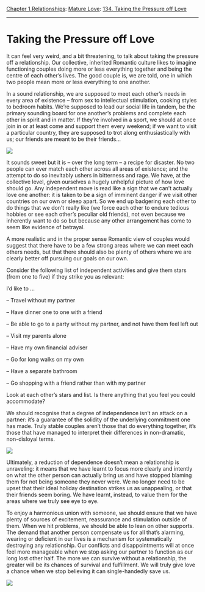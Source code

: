 [Chapter 1.Relationships](https://www.theschooloflife.com/thebookoflife/category/relationships/): [Mature Love](https://www.theschooloflife.com/thebookoflife/category/relationships/mature-love/): [134. Taking the Pressure off Love](https://www.theschooloflife.com/thebookoflife/taking-the-pressure-off-love/)

* * *

# Taking the Pressure off Love

It can feel very weird, and a bit threatening, to talk about taking the pressure off a relationship. Our collective, inherited Romantic culture likes to imagine functioning couples doing more or less everything together and being the centre of each other’s lives. The good couple is, we are told, one in which two people mean more or less everything to one another.

In a sound relationship, we are supposed to meet each other’s needs in every area of existence – from sex to intellectual stimulation, cooking styles to bedroom habits. We’re supposed to lead our social life in tandem, be the primary sounding board for one another’s problems and complete each other in spirit and in matter. If they’re involved in a sport, we should at once join in or at least come and support them every weekend; if we want to visit a particular country, they are supposed to trot along enthusiastically with us; our friends are meant to be their friends…

![](https://www.theschooloflife.com/thebookoflife/wp-content/uploads/2019/01/Pressure-off-2-1024x623.jpg)

It sounds sweet but it is – over the long term – a recipe for disaster. No two people can ever match each other across all areas of existence; and the attempt to do so inevitably ushers in bitterness and rage. We have, at the collective level, given ourselves a hugely unhelpful picture of how love should go. Any independent move is read like a sign that we can’t actually love one another: it is taken to be a sign of imminent danger if we visit other countries on our own or sleep apart. So we end up badgering each other to do things that we don’t really like (we force each other to endure tedious hobbies or see each other’s peculiar old friends), not even because we inherently want to do so but because any other arrangement has come to seem like evidence of betrayal.

A more realistic and in the proper sense Romantic view of couples would suggest that there have to be a few strong areas where we can meet each others needs, but that there should also be plenty of others where we are clearly better off pursuing our goals on our own.

Consider the following list of independent activities and give them stars (from one to five) if they strike you as relevant:

I’d like to …

– Travel without my partner

– Have dinner one to one with a friend

– Be able to go to a party without my partner, and not have them feel left out

– Visit my parents alone

– Have my own financial adviser

– Go for long walks on my own

– Have a separate bathroom

– Go shopping with a friend rather than with my partner

Look at each other’s stars and list. Is there anything that you feel you could accommodate?

We should recognise that a degree of independence isn’t an attack on a partner: it’s a guarantee of the solidity of the underlying commitment one has made. Truly stable couples aren’t those that do everything together, it’s those that have managed to interpret their differences in non-dramatic, non-disloyal terms.

![](https://www.theschooloflife.com/thebookoflife/wp-content/uploads/2019/01/Pressure-Off.jpg)

Ultimately, a reduction of dependence doesn’t mean a relationship is unraveling: it means that we have learnt to focus more clearly and intently on what the other person can actually bring us and have stopped blaming them for not being someone they never were. We no longer need to be upset that their ideal holiday destination strikes us as unappealing, or that their friends seem boring. We have learnt, instead, to value them for the areas where we truly see eye to eye.

To enjoy a harmonious union with someone, we should ensure that we have plenty of sources of excitement, reassurance and stimulation outside of them. When we hit problems, we should be able to lean on other supports. The demand that another person compensate us for all that’s alarming, wearing or deficient in our lives is a mechanism for systematically destroying any relationship. Our conflicts and disappointments will at once feel more manageable when we stop asking our partner to function as our long lost other half. The more we can survive without a relationship, the greater will be its chances of survival and fulfillment. We will truly give love a chance when we stop believing it can single-handedly save us.

[![](https://img.youtube.com/vi/tgBIPZSwi20/0.jpg)](https://www.youtube.com/embed/tgBIPZSwi20 '')
